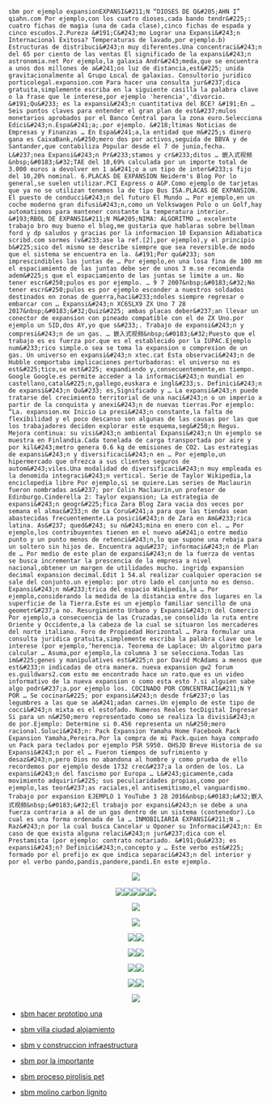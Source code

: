 
```
sbm por ejemplo expansionEXPANSI&#211;N “DIOSES DE Q&#205;AHN I” qiahn.com Por ejemplo,con los cuatro dioses,cada bando tendr&#225;: cuatro fichas de magia (una de cada clase),cinco fichas de espada y cinco escudos.2.Pureza &#191;C&#243;mo Lograr una Expansi&#243;n Internacional Exitosa? Temperaturas de lavado,por ejemplo.b) Estructuras de distribuci&#243;n muy diferentes.Una concentraci&#243;n del 65 por ciento de las ventas El significado de la expansi&#243;n astronomia.net Por ejemplo,la galaxia Andr&#243;meda,que se encuentra a unos dos millones de a&#241;os luz de distancia,est&#225; unida gravitacionalmente al Grupo Local de galaxias. Consultorio juridico porticolegal.expansion.com Para hacer una consulta jur&#237;dica gratuita,simplemente escriba en la siguiente casilla la palabra clave o la frase que le interese,por ejemplo 'herencia','divorcio. &#191;Qu&#233; es la expansi&#243;n cuantitativa del BCE? &#191;En … Seis puntos claves para entender el gran plan de est&#237;mulos monetarios aprobados por el Banco Central para la zona euro.Selecciona Edici&#243;n.Espa&#241;a;.por ejemplo. &#218;ltimas Noticias de Empresas y Finanzas … En Espa&#241;a,la entidad que m&#225;s dinero gana es CaixaBank,n&#250;mero dos por activos,seguida de BBVA y de Santander,que contabiliza Popular desde el 7 de junio,fecha. L&#237;nea Expansi&#243;n Pr&#233;stamos y cr&#233;ditos … 嵌入式视频&nbsp;&#0183;&#32;TAE del 10,69% calculada por un importe total de 3.000 euros a devolver en 1 a&#241;o a un tipo de inter&#233;s fijo del 10,20% nominal. 6.PLACAS DE EXPANSION Neiderm's Blog Por lo general,se suelen utilizar.PCI Express o AGP.Como ejemplo de tarjetas que ya no se utilizan tenemos la de tipo Bus ISA.PLACAS DE EXPANSION. El puesto de conducci&#243;n del futuro El Mundo … Por ejemplo,en un coche moderno gran difusi&#243;n,como un Volkswagen Polo o un Golf,hay automatismos para mantener constante la temperatura interior. &#193;RBOL DE EXPANSI&#211;N M&#205;NIMA: ALGORITMO … excelente trabajo bro muy bueno el blog,me gustaria que hablaras sobre bellman ford y dp saludos y gracias por la informacion 10 Expansion Adiabatica scribd.com sormes (v&#233;ase la ref.[2],por ejemplo),y el principio b&#225;sico del mismo se describe siempre que sea reversible.de modo que el sistema se encuentra en la. &#191;Por qu&#233; son imprescindibles las juntas de … Por ejemplo,en una losa fina de 100 mm el espaciamiento de las juntas debe ser de unos 3 m.se recomienda adem&#225;s que el espaciamiento de las juntas se limite a un. No tener escr&#250;pulos es por ejemplo. … 9 7 2007&nbsp;&#0183;&#32;No tener escr&#250;pulos es por ejemplo esconder a nuestros soldados destinados en zonas de guerra,haci&#233;ndoles siempre regresar o embarcar con … Expansi&#243;n XC6SLX9 ZX Uno 7 28 2017&nbsp;&#0183;&#32;Quiz&#225; ambas placas deber&#237;an llevar un conector de expansion con pineado compatible con el de ZX Uno.por ejemplo un SID,dos AY,yo que s&#233;. Trabajo de expansi&#243;n y compresi&#243;n de un gas. … 嵌入式视频&nbsp;&#0183;&#32;Puesto que el trabajo es es fuerza por.que es el establecido por la IUPAC.Ejemplo num&#233;rico simple.o sea se toma la expansion o compresion de un gas. Un universo en expansi&#243;n xtec.cat Esta observaci&#243;n de Hubble comportaba implicaciones perturbadoras: el universo no es est&#225;tico,se est&#225; expandiendo y,consecuentemente,en tiempo. Google Google.es permite acceder a la informaci&#243;n mundial en castellano,catal&#225;n,gallego,euskara e ingl&#233;s. Definici&#243;n de expansi&#243;n Qu&#233; es,Significado y … La expansi&#243;n puede tratarse del crecimiento territorial de una naci&#243;n o un imperio a partir de la conquista y anexi&#243;n de nuevas tierras.Por ejemplo: “La. expansion.mx Inicio La presi&#243;n constante,la falta de flexibilidad y el poco descanso son algunas de las causas por las que los trabajadores deciden explorar este esquema,seg&#250;n Regus. Mejora continua: su visi&#243;n ambiental Expansi&#243;n Un ejemplo se muestra en Finlandia.Cada tonelada de carga transportada por aire y por kil&#243;metro genera 0.6 kg de emisiones de CO2. Las estrategias de expansi&#243;n y diversificaci&#243;n en … Por ejemplo,un hipermercado que ofrezca a sus clientes seguros de autom&#243;viles.Una modalidad de diversificaci&#243;n muy empleada es la denomida integraci&#243;n vertical. Serie de Taylor Wikipedia,la enciclopedia libre Por ejemplo,si se quiere.Las series de Maclaurin fueron nombradas as&#237; por Colin Maclaurin,un profesor de Edinburgo.Cinderella 2: Taylor expansion; La estrategia de expansi&#243;n geogr&#225;fica Zara Blog Zara vacia dos veces por semana el almac&#233;n de La Coru&#241;a para que las tiendas sean abastecidas frecuentemente.La posici&#243;n de Zara en Am&#233;rica latina. As&#237; qued&#243; su n&#243;mina en enero con el. … Por ejemplo,los contribuyentes tienen en el nuevo a&#241;o entre medio punto y un punto menos de retenci&#243;n,lo que supone una rebaja para un soltero sin hijos de. Encuentra aqu&#237; informaci&#243;n de Plan de … Por medio de este plan de expansi&#243;n de la fuerza de ventas se busca incrementar la prescencia de la empresa a nivel nacional,obtener un margen de utilidades mucho. ingridp expansion decimal expansion decimal.Edit 1 54.al realizar cualquier operacion se sale del conjunto.un ejemplo: por otro lado el conjunto no es denso. Expansi&#243;n m&#233;trica del espacio Wikipedia,la … Por ejemplo,considerando la medida de la distancia entre dos lugares en la superficie de la Tierra.Este es un ejemplo familiar sencillo de una geometr&#237;a no. Resurgimiento Urbano y Expansi&#243;n del Comercio Por ejemplo,a consecuencia de las Cruzadas,se consolido la ruta entre Oriente y Occidente,a la cabeza de la cual se situaron los mercaderes del norte italiano. Foro de Propiedad Horizontal … Para formular una consulta juridica gratuita,simplemente escriba la palabra clave que le interese (por ejemplo,‘herencia. Teorema de Laplace: Un algoritmo para calcular … Asuma,por ejemplo,la columna 3 se selecciona.Todas las im&#225;genes y manipulatives est&#225;n por David McAdams a menos que est&#233;n indicadas de otra manera. nueva expansion gw2 forum es.guildwars2.com esto me encontrado hace un rato.que es un video informativo de la nueva expansion o como esta esto ?.si alguien sabe algo podr&#237;a.por ejemplo los. COCINADO POR CONCENTRACI&#211;N Y POR … Se cocinar&#225; por expansi&#243;n desde fr&#237;o las legumbres a las que se a&#241;adan carnes.Un ejemplo de este tipo de cocci&#243;n mixta es el estofado. Numeros Reales tecDigital Ingresar Si para un n&#250;mero representado como se realiza la divisi&#243;n de por.Ejemplo: Determine si 0.456 representa un n&#250;mero racional.Soluci&#243;n: Pack Expansion Yamaha Home Facebook Pack Expansion Yamaha,Pereira.Por la compra de mi Pack.quien haya comprado un Pack para teclados por ejemplo PSR S950. OHSJD Breve Historia de su Expansi&#243;n por el … Fueron tiempos de sufrimiento y desaz&#243;n,pero Dios no abandona al hombre y como prueba de ello recordemos por ejemplo desde 1732 crec&#237;a la orden de los. La expansi&#243;n del fascismo por Europa … L&#243;gicamente,cada movimiento adquirir&#225; sus peculiaridades propias,como por ejemplo,las teor&#237;as raciales,el antisemitismo,el vanguardismo. Trabajo por expansion EJEMPLO 1 YouTube 3 28 2016&nbsp;&#0183;&#32;嵌入式视频&nbsp;&#0183;&#32;El trabajo por expansi&#243;n se debe a una fuerza contraria a al de un gas dentro de un sistema (contenedor).Lo cual es una forma ordenada de la … INMOBILIARIA EXPANSI&#211;N … Raz&#243;n por la cual busca Cancelar u Oponer su Informaci&#243;n: En caso de que exista alguna relaci&#243;n jur&#237;dica con el Prestamista (por ejemplo: contrato notariado. &#191;Qu&#233; es expansi&#243;n? Definici&#243;n,concepto y … Este verbo est&#225; formado por el prefijo ex que indica separaci&#243;n del interior y por el verbo pando,pandis,pandere,pandi.En este ejemplo. 
```

<div align="center">

<a href="https://es-crusher.shibang-china.com/github&k=sbm+por+ejemplo+expansion"><img src="https://static.shibang-china.com/es/crusher/logo.jpg"></a>

<a href="https://es-crusher.shibang-china.com/github&k=sbm+por+ejemplo+expansion"><img src="https://static.shibang-china.com/es/crusher/index.jpg"></a><a href="https://es-crusher.shibang-china.com/material.htmlgithub&k=sbm+por+ejemplo+expansion"><img src="https://static.shibang-china.com/es/crusher/material.jpg"></a><a href="https://es-crusher.shibang-china.com/application.htmlgithub&k=sbm+por+ejemplo+expansion"><img src="https://static.shibang-china.com/es/crusher/application.jpg"></a><a href="https://es-crusher.shibang-china.com/aboutus.htmlgithub&k=sbm+por+ejemplo+expansion"><img src="https://static.shibang-china.com/es/crusher/aboutus.jpg"></a><a href="https://es-crusher.shibang-china.com/contact.htmlgithub&k=sbm+por+ejemplo+expansion"><img src="https://static.shibang-china.com/es/crusher/contact.jpg"></a>

<a href="https://es-crusher.shibang-china.com/github&k=sbm+por+ejemplo+expansion"><img src="https://static.shibang-china.com/es/crusher/banner.jpg"></a>

<a href="https://swt.shibang-china.com/github&k=sbm+por+ejemplo+expansion"><img src="https://static.shibang-china.com/es/crusher/text.jpg"></a>

<a href="https://swt.shibang-china.com/github&k=sbm+por+ejemplo+expansion"><img src="https://static.shibang-china.com/es/crusher/chat.jpg"></a><a href="https://es-crusher.shibang-china.com/contact.htmlgithub&k=sbm+por+ejemplo+expansion"><img src="https://static.shibang-china.com/es/crusher/message.jpg"></a>

<a href="https://es-crusher.shibang-china.com/products/pe.htmlgithub&k=sbm+por+ejemplo+expansion"><img src="https://static.shibang-china.com/es/crusher/pe.jpg"></a><a href="https://es-crusher.shibang-china.com/products/pf.htmlgithub&k=sbm+por+ejemplo+expansion"><img src="https://static.shibang-china.com/es/crusher/pf.jpg"></a>

<a href="https://es-crusher.shibang-china.com/products/hpt.htmlgithub&k=sbm+por+ejemplo+expansion"><img src="https://static.shibang-china.com/es/crusher/hpt.jpg"></a><a href="https://es-crusher.shibang-china.com/products/vsi.htmlgithub&k=sbm+por+ejemplo+expansion"><img src="https://static.shibang-china.com/es/crusher/vsi.jpg"></a>

<a href="https://es-crusher.shibang-china.com/products/klv.htmlgithub&k=sbm+por+ejemplo+expansion"><img src="https://static.shibang-china.com/es/crusher/klv.jpg"></a><a href="https://es-crusher.shibang-china.com/products/portable.htmlgithub&k=sbm+por+ejemplo+expansion"><img src="https://static.shibang-china.com/es/crusher/portable.jpg"></a>

<a href="https://swt.shibang-china.com/github&k=sbm+por+ejemplo+expansion"><img src="https://static.shibang-china.com/es/crusher/case.jpg"></a>

</div>


* [sbm hacer prototipo una](sbm%20hacer%20prototipo%20una.md)

* [sbm villa ciudad alojamiento](sbm%20villa%20ciudad%20alojamiento.md)

* [sbm y construccion infraestructura](sbm%20y%20construccion%20infraestructura.md)

* [sbm por la importante](sbm%20por%20la%20importante.md)

* [sbm proceso pirolisis pet](sbm%20proceso%20pirolisis%20pet.md)

* [sbm molino carbon lignito](sbm%20molino%20carbon%20lignito.md)